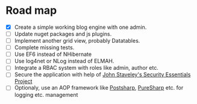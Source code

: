 # Road map
- [x] Create a simple working blog engine with one admin.
- [ ] Update nuget packages and js plugins.
- [ ] Implement another grid view, probably Datatables.
- [ ] Complete missing tests.
- [ ] Use EF6 instead of NHibernate
- [ ] Use log4net or NLog instead of ELMAH.
- [ ] Integrate a RBAC system with roles like admin, author etc.
- [ ] Secure the application with help of [John Staveley's Security Essentials Project](https://github.com/johnstaveley/SecurityEssentials)
- [ ] Optionaly, use an AOP framework like [Postsharp](https://www.postsharp.net/), [PureSharp](https://github.com/Virtuoze/Puresharp) etc. for logging etc. management
